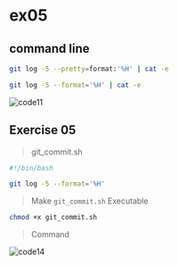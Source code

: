 # ex05  

## command line  
```bash  
git log -5 --pretty=format:'%H' | cat -e
```  
```bash 
git log -5 --format='%H' | cat -e
```  
![code11](https://github.com/seaboie/flutter_trick/assets/96678854/cbfe387b-85dd-4b7a-83fc-d5b6ff49fbb9)  

## Exercise 05 

> git_commit.sh  

```bash
#!/bin/bash

git log -5 --format='%H'
```  
> Make `git_commit.sh` Executable  
```sh
chmod +x git_commit.sh
```  
> Command  

![code14](https://github.com/user-attachments/assets/7acdd59c-7bd0-44cc-a1c3-0279b489a936)

